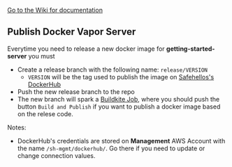 [Go to the Wiki for documentation](https://github.com/SafeHello/safehello-sdk-samples/wiki)

## Publish Docker Vapor Server

Everytime you need to release a new docker image for **getting-started-server**  you must
* Create a release branch with the following name: `release/VERSION`
  * `VERSION` will be the tag used to publish the image on [Safehellos's DockerHub](https://hub.docker.com/repository/docker/safehello/getting-started-server)
* Push the new release branch to the repo
* The new branch will spark a [Buildkite Job](https://buildkite.com/safehello/safehello-sdk-samples), where you should push the button `Build and Publish` if you want to publish a docker image based on the relese code.

Notes:
* DockerHub's credentials are stored on **Management** AWS Account with the name `/sh-mgmt/dockerhub/`. Go there if you need to update or change connection values.